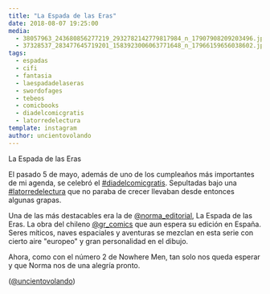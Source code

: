 ```yaml
---
title: "La Espada de las Eras"
date: 2018-08-07 19:25:00
media: 
  - 38057963_243680856277219_2932782142779817984_n_17907908209203496.jpg
  - 37328537_283477645719201_1583923006063771648_n_17966159656038602.jpg
tags: 
  - espadas
  - cifi
  - fantasia
  - laespadadelaseras
  - swordofages
  - tebeos
  - comicbooks
  - diadelcomicgratis
  - latorredelectura
template: instagram
author: uncientovolando
---
```


La Espada de las Eras

El pasado 5 de mayo, además de uno de los cumpleaños más importantes de mi agenda, se celebró el [#diadelcomicgratis](/tags/diadelcomicgratis). Sepultadas bajo una [#latorredelectura](/tags/latorredelectura) que no paraba de crecer llevaban desde entonces algunas grapas.

Una de las más destacables era la de [@norma_editorial](https://instagram.com/norma_editorial), La Espada de las Eras. La obra del chileno [@gr_comics](https://instagram.com/gr_comics) que aun espera su edición en España. Seres míticos, naves espaciales y aventuras se mezclan en esta serie con cierto aire "europeo" y gran personalidad en el dibujo.

Ahora, como con el número 2 de Nowhere Men, tan solo nos queda esperar y que Norma nos de una alegría pronto.

([@uncientovolando](https://instagram.com/uncientovolando))
